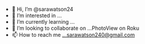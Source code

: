 - 👋 Hi, I’m @sarawatson24
- 👀 I’m interested in ...
- 🌱 I’m currently learning ...
- 💞️ I’m looking to collaborate on ...PhotoView on Roku 
- 📫 How to reach me ...sarawatson240@gmail.com

<!---
sarawatson24/sarawatson24 is a ✨ special ✨ repository because its `README.md` (this file) appears on your GitHub profile.
You can click the Preview link to take a look at your changes.
--->

